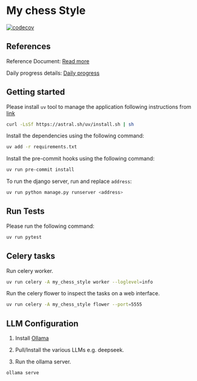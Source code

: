 # My chess Style

[![codecov](https://codecov.io/github/calvom/my-chess-style/branch/main/graph/badge.svg?token=KTFUJR875Z)](https://codecov.io/github/calvom/my-chess-style)

## References

Reference Document: [Read more](https://docs.google.com/document/d/1tZYcn5qNHjpreDugcLztrE3W7mYAtdBTe6WdIZlW5GY/edit?usp=sharing)

Daily progress details: [Daily progress](https://splendid-bean-849.notion.site/My-chess-style-progress-style-1cbc2a6e3b5e804dbcf8f4ea76cbb865)

## Getting started

Please install `uv` tool to manage the application following instructions from [link](https://docs.astral.sh/uv/getting-started/installation/)

```sh
curl -LsSf https://astral.sh/uv/install.sh | sh
```

Install the dependencies using the following command:

```sh
uv add -r requirements.txt
```

Install the pre-commit hooks using the following command:

```sh
uv run pre-commit install
```

To run the django server, run and replace `address`:

```sh
uv run python manage.py runserver <address>
```

## Run Tests

Please run the following command:

```sh
uv run pytest

```

## Celery tasks

Run celery worker.

```sh
uv run celery -A my_chess_style worker --loglevel=info
```

Run the celery flower to inspect the tasks on a web interface.

```sh
uv run celery -A my_chess_style flower --port=5555
```

## LLM Configuration

1. Install [Ollama](https://ollama.com/download)

2. Pull/Install the various LLMs e.g. deepseek.

3. Run the ollama server.

```sh
ollama serve
```
